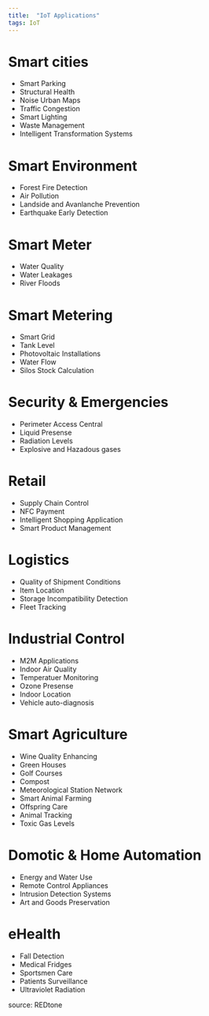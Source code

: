 ```yaml
---
title:  "IoT Applications"
tags: IoT
---
```


# Smart cities
* Smart Parking
* Structural Health
* Noise Urban Maps
* Traffic Congestion
* Smart Lighting
* Waste Management
* Intelligent Transformation Systems

# Smart Environment
* Forest Fire Detection
* Air Pollution
* Landside and Avanlanche Prevention
* Earthquake Early Detection

# Smart Meter
* Water Quality
* Water Leakages
* River Floods

# Smart Metering
* Smart Grid
* Tank Level
* Photovoltaic Installations
* Water Flow
* Silos Stock Calculation

# Security & Emergencies
* Perimeter Access Central
* Liquid Presense
* Radiation Levels
* Explosive and Hazadous gases

# Retail
* Supply Chain Control
* NFC Payment
* Intelligent Shopping Application
* Smart Product Management

# Logistics
* Quality of Shipment Conditions
* Item Location
* Storage Incompatibility Detection
* Fleet Tracking

# Industrial Control
* M2M Applications
* Indoor Air Quality
* Temperatuer Monitoring
* Ozone Presense
* Indoor Location
* Vehicle auto-diagnosis

# Smart Agriculture
* Wine Quality Enhancing
* Green Houses
* Golf Courses
* Compost
* Meteorological Station Network
* Smart Animal Farming
* Offspring Care
* Animal Tracking
* Toxic Gas Levels

# Domotic & Home Automation
* Energy and Water Use
* Remote Control Appliances
* Intrusion Detection Systems
* Art and Goods Preservation

# eHealth
* Fall Detection
* Medical Fridges
* Sportsmen Care
* Patients Surveillance
* Ultraviolet Radiation

source: REDtone
